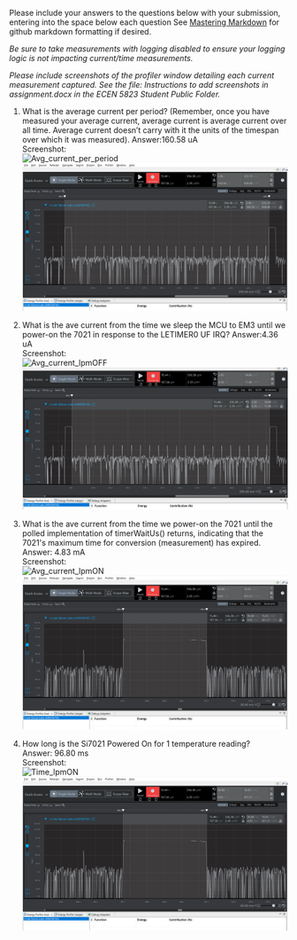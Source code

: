 Please include your answers to the questions below with your submission, entering into the space below each question
See [Mastering Markdown](https://guides.github.com/features/mastering-markdown/) for github markdown formatting if desired.

*Be sure to take measurements with logging disabled to ensure your logging logic is not impacting current/time measurements.*

*Please include screenshots of the profiler window detailing each current measurement captured.  See the file: Instructions to add screenshots in assignment.docx in the ECEN 5823 Student Public Folder.* 

1. What is the average current per period? (Remember, once you have measured your average current, average current is average current over all time. Average current doesn’t carry with it the units of the timespan over which it was measured).
   Answer:160.58 uA
   <br>Screenshot:  
   ![Avg_current_per_period](screenshots/sampleimage.jpg)  
   ![alt text](image.png)
   
2. What is the ave current from the time we sleep the MCU to EM3 until we power-on the 7021 in response to the LETIMER0 UF IRQ? 
   Answer:4.36 uA
   <br>Screenshot:  
   ![Avg_current_lpmOFF](link-to-screenshot-image)
   ![alt text](image-1.png)
   
3. What is the ave current from the time we power-on the 7021 until the polled implementation of timerWaitUs() returns, indicating that the 7021's maximum time for conversion (measurement) has expired.
   Answer: 4.83 mA
   <br>Screenshot:  
   ![Avg_current_lpmON](link-to-screenshot-image)
   ![alt text](image-2.png)
   
4. How long is the Si7021 Powered On for 1 temperature reading?  
   Answer: 96.80 ms
   <br>Screenshot:  
   ![Time_lpmON](link-to-screenshot-image)
   ![alt text](image-3.png)
